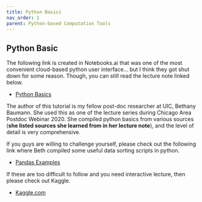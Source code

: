 ```yaml
---
title: Python Basics
nav_order: 1
parent: Python-based Computation Tools
---
```

## Python Basic

The following link is created in Notebooks.ai that was one of the most convenient cloud-based python user interface... but I think they got shut down for some reason. Though, you can still read the lecture note linked below.
- [Python Basics](https://notebooks.ai/Beth1126/pda-intro-to-python-webinar-2020-15cbfec7)

The author of this tutorial is my fellow post-doc researcher at UIC, Bethany Baumann. 
She used this as one of the lecture series during Chicago Area Postdoc Webinar 2020. 
She compiled python basics from various sources (**she listed sources she learned from in her lecture note**), and the level of detail is very comprehensive. 

If you guys are willing to challenge yourself, please check out the following link where Beth compiled some useful data sorting scripts in python. 
- [Pandas Examples](https://notebooks.ai/Beth1126/pda-python-dataframes-and-graphs-webinar-2020-54351877)

If these are too difficult to follow and you need interactive lecture, then please check out Kaggle. 
- [Kaggle.com](https://kaggle.com)